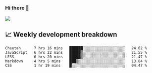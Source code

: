 ### Hi there 👋
<img align="center" src="https://github-readme-stats.vercel.app/api?username=Tumao727&show_icons=true&hide_title=true&theme=dracula" />


## 📈 Weekly development breakdown
<!--START_SECTION:waka-->
```text
Cheetah      7 hrs 16 mins   ██████░░░░░░░░░░░░░░░░░░░   24.62 % 
JavaScript   6 hrs 22 mins   █████▒░░░░░░░░░░░░░░░░░░░   21.55 % 
LESS         6 hrs 20 mins   █████▒░░░░░░░░░░░░░░░░░░░   21.47 % 
Markdown     4 hrs 5 mins    ███▒░░░░░░░░░░░░░░░░░░░░░   13.84 % 
CSS          1 hr 19 mins    █░░░░░░░░░░░░░░░░░░░░░░░░   04.47 % 
```
<!--END_SECTION:waka-->